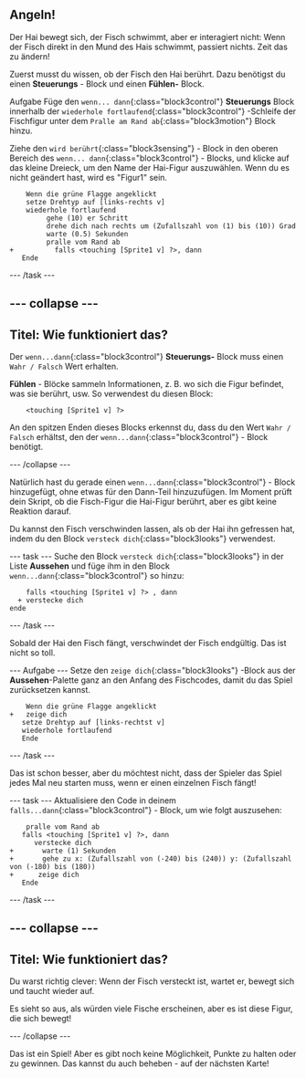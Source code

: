## Angeln!

Der Hai bewegt sich, der Fisch schwimmt, aber er interagiert nicht: Wenn der Fisch direkt in den Mund des Hais schwimmt, passiert nichts. Zeit das zu ändern!

Zuerst musst du wissen, ob der Fisch den Hai berührt. Dazu benötigst du einen **Steuerungs** - Block und einen **Fühlen-** Block.

Aufgabe Füge den `wenn... dann`{:class="block3control"} **Steuerungs** Block innerhalb der `wiederhole fortlaufend`{:class="block3control"} -Schleife der Fischfigur unter dem `Pralle am Rand ab`{:class="block3motion"} Block hinzu.

Ziehe den `wird berührt`{:class="block3sensing"} - Block in den oberen Bereich des `wenn... dann`{:class="block3control"} - Blocks, und klicke auf das kleine Dreieck, um den Name der Hai-Figur auszuwählen. Wenn du es nicht geändert hast, wird es "Figur1" sein.

```blocks3
    Wenn die grüne Flagge angeklickt
    setze Drehtyp auf [links-rechts v]
    wiederhole fortlaufend 
         gehe (10) er Schritt
         drehe dich nach rechts um (Zufallszahl von (1) bis (10)) Grad
         warte (0.5) Sekunden
         pralle vom Rand ab
+          falls <touching [Sprite1 v] ?>, dann
   Ende
```

\--- /task \---

## \--- collapse \---

## Titel: Wie funktioniert das?

Der `wenn...dann`{:class="block3control"} **Steuerungs-** Block muss einen `Wahr / Falsch` Wert erhalten.

**Fühlen** - Blöcke sammeln Informationen, z. B. wo sich die Figur befindet, was sie berührt, usw. So verwendest du diesen Block:

```blocks3
    <touching [Sprite1 v] ?>
```

An den spitzen Enden dieses Blocks erkennst du, dass du den Wert `Wahr / Falsch` erhältst, den der `wenn...dann`{:class="block3control"} - Block benötigt.

\--- /collapse \---

Natürlich hast du gerade einen `wenn...dann`{:class="block3control"} - Block hinzugefügt, ohne etwas für den Dann-Teil hinzuzufügen. Im Moment prüft dein Skript, ob die Fisch-Figur die Hai-Figur berührt, aber es gibt keine Reaktion darauf.

Du kannst den Fisch verschwinden lassen, als ob der Hai ihn gefressen hat, indem du den Block `versteck dich`{:class="block3looks"} verwendest.

\--- task \--- Suche den Block `versteck dich`{:class="block3looks"} in der Liste **Aussehen** und füge ihm in den Block `wenn...dann`{:class="block3control"} so hinzu:

```blocks3
    falls <touching [Sprite1 v] ?> , dann 
  + verstecke dich
ende
```

\--- /task \---

Sobald der Hai den Fisch fängt, verschwindet der Fisch endgültig. Das ist nicht so toll.

\--- Aufgabe \--- Setze den `zeige dich`{:class="block3looks"} -Block aus der **Aussehen**-Palette ganz an den Anfang des Fischcodes, damit du das Spiel zurücksetzen kannst.

```blocks3
    Wenn die grüne Flagge angeklickt
+   zeige dich
   setze Drehtyp auf [links-rechtst v]
   wiederhole fortlaufend
   Ende
```

\--- /task \---

Das ist schon besser, aber du möchtest nicht, dass der Spieler das Spiel jedes Mal neu starten muss, wenn er einen einzelnen Fisch fängt!

\--- task \--- Aktualisiere den Code in deinem `falls...dann`{:class="block3control"} - Block, um wie folgt auszusehen:

```blocks3
    pralle vom Rand ab
   falls <touching [Sprite1 v] ?>, dann 
      verstecke dich
+       warte (1) Sekunden
+       gehe zu x: (Zufallszahl von (-240) bis (240)) y: (Zufallszahl von (-180) bis (180))
+      zeige dich
   Ende
```

\--- /task \---

## \--- collapse \---

## Titel: Wie funktioniert das?

Du warst richtig clever: Wenn der Fisch versteckt ist, wartet er, bewegt sich und taucht wieder auf.

Es sieht so aus, als würden viele Fische erscheinen, aber es ist diese Figur, die sich bewegt!

\--- /collapse \---

Das ist ein Spiel! Aber es gibt noch keine Möglichkeit, Punkte zu halten oder zu gewinnen. Das kannst du auch beheben - auf der nächsten Karte!